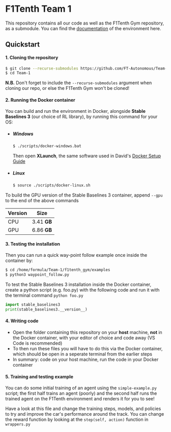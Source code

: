 # F1Tenth Team 1

This repository contains all our code as well as the F1Tenth Gym repository, as a submodule. You can find the [documentation](https://f1tenth-gym.readthedocs.io/en/latest/) of the environment here.

## Quickstart

#### 1. Cloning the repository

```bash
$ git clone --recurse-submodules https://github.com/FT-Autonomous/Team-1.git
$ cd Team-1
```

**N.B.** Don't forget to include the ```--recurse-submodules``` argument when cloning our repo, or else the F1Tenth Gym won't be cloned!

#### 2. Running the Docker container

You can build and run the environment in Docker, alongside **Stable Baselines 3** (our choice of RL library), by running this command for your OS:

- ##### Windows

  ```bash
  $ ./scripts/docker-windows.bat
  ```
  Then open **XLaunch**, the same software used in David's [Docker Setup Guide](https://github.com/FT-Autonomous/Autonomous_Crash_Course/tree/main/docker-setup)

- ##### Linux

  ```bash
  $ source ./scripts/docker-linux.sh
  ```
To build the GPU version of the Stable Baselines 3 container, append ```--gpu``` to the end of the above commands

| Version       | Size          |
| ------------- |:-------------:|
| CPU           | 3.41 **GB**   |
| GPU           | 6.86 **GB**   |

#### 3. Testing the installation

Then you can run a quick way-point follow example once inside the container by:

```bash
$ cd /home/formula/Team-1/f1tenth_gym/examples
$ python3 waypoint_follow.py
```

To test the Stable Baselines 3 installation inside the Docker container, create a python script (e.g. foo.py) with the following code and run it with the terminal command ```python foo.py```

```python
import stable_baselines3
print(stable_baselines3.__version__)
```

#### 4. Writing code

- Open the folder containing this repository on your **host** machine, **not** in the Docker container, with your editor of choice and code away (VS Code is recommended)
- To then run these files you will have to do this via the Docker container, which should be open in a seperate terminal from the earlier steps
- In summary: code on your host machine, run the code in your Docker container

#### 5. Training and testing example

You can do some initial training of an agent using the ```simple-example.py``` script; the first half trains an agent (poorly) and the second half runs the trained agent on the F1Tenth environment and renders it for you to see!

Have a look at this file and change the training steps, models, and policies to try and improve the car's performance around the track. You can change the reward function by looking at the ```step(self, action)``` function in ```wrappers.py``` 